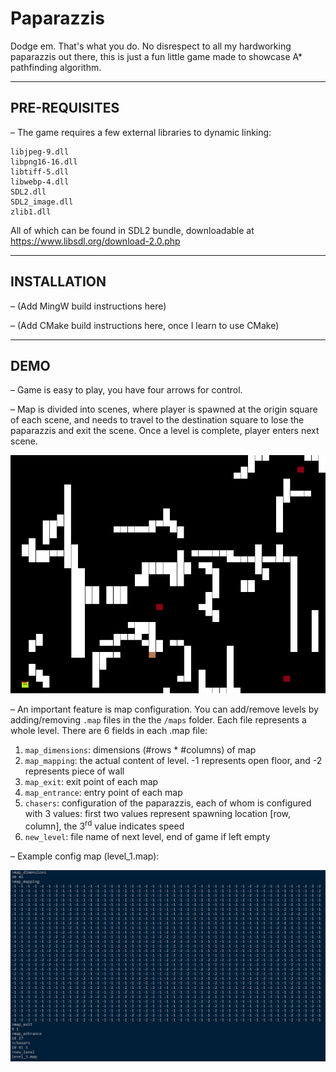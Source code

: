 # Paparazzis

Dodge em. That's what you do.
No disrespect to all my hardworking paparazzis out there, this is just a fun little game made to showcase A\* pathfinding algorithm.

---

## PRE-REQUISITES

– The game requires a few external libraries to dynamic linking:

```
libjpeg-9.dll
libpng16-16.dll 
libtiff-5.dll
libwebp-4.dll
SDL2.dll
SDL2_image.dll
zlib1.dll
```

All of which can be found in SDL2 bundle, downloadable at https://www.libsdl.org/download-2.0.php

---

## INSTALLATION

– (Add MingW build instructions here)

– (Add CMake build instructions here, once I learn to use CMake)

---

## DEMO

– Game is easy to play, you have four arrows for control.

– Map is divided into scenes, where player is spawned at the origin square of each scene, and needs to travel to the destination square to lose the paparazzis and exit the scene. Once a level is complete, player enters next scene.

![demo_gameplay](./demo/gameplay.gif)

– An important feature is map configuration. You can add/remove levels by adding/removing `.map` files in the the `/maps` folder. Each file represents a whole level. There are 6 fields in each .map file:
1. `map_dimensions`: dimensions (#rows * #columns) of map
2. `map_mapping`: the actual content of level. -1 represents open floor, and -2 represents piece of wall
3. `map_exit`: exit point of each map 
4. `map_entrance`: entry point of each map 
5. `chasers`: configuration of the paparazzis, each of whom is configured with 3 values: first two values represent spawning location [row, column], the 3<sup>rd</sup> value indicates speed
6. `new_level`: file name of next level, end of game if left empty

– Example config map (level\_1.map):

![demo_map](./demo/mapconfig.PNG)


